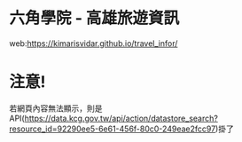 # 六角學院 - 高雄旅遊資訊 

web:https://kimarisvidar.github.io/travel_infor/

# 注意! 

若網頁內容無法顯示，則是API(https://data.kcg.gov.tw/api/action/datastore_search?resource_id=92290ee5-6e61-456f-80c0-249eae2fcc97)掛了
